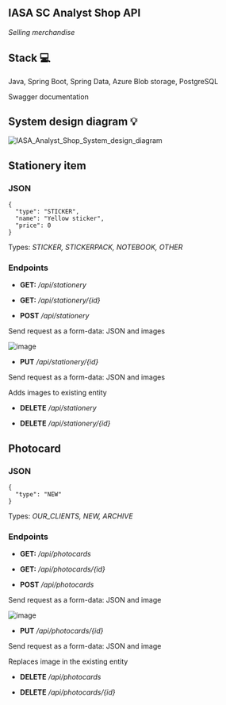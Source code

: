 ## IASA SC Analyst Shop API
*Selling merchandise*

## Stack :computer:
Java, Spring Boot, Spring Data, Azure Blob storage, PostgreSQL

Swagger documentation

## System design diagram :bulb:

![IASA_Analyst_Shop_System_design_diagram](https://github.com/IASAStudentCouncil/iasa-sc-analyst-shop-api/assets/78265212/19a6f1ae-87b8-482c-9aab-583b6c72ac2e)

## Stationery item 

### JSON

````
{
  "type": "STICKER",
  "name": "Yellow sticker",
  "price": 0
}
````

Types: *STICKER, STICKERPACK, NOTEBOOK, OTHER*

### Endpoints

* **GET:** */api/stationery*

* **GET:** */api/stationery/{id}*

* **POST** */api/stationery*

Send request as a form-data: JSON and images

![image](https://user-images.githubusercontent.com/78265212/236442820-2afd9f24-e1ae-4cf7-860c-c30dead7ea10.png)
  
* **PUT** */api/stationery/{id}*

Send request as a form-data: JSON and images

Adds images to existing entity

* **DELETE** */api/stationery*

* **DELETE** */api/stationery/{id}*

## Photocard

### JSON

````
{
  "type": "NEW"
}
````
Types: *OUR_CLIENTS, NEW, ARCHIVE*

### Endpoints

* **GET:** */api/photocards*

* **GET:** */api/photocards/{id}*

* **POST** */api/photocards*

Send request as a form-data: JSON and image

![image](https://user-images.githubusercontent.com/78265212/236442897-d93c55f9-7890-4f2d-be42-63f812cd2e29.png)
  
* **PUT** */api/photocards/{id}*

Send request as a form-data: JSON and image

Replaces image in the existing entity

* **DELETE** */api/photocards*

* **DELETE** */api/photocards/{id}*


